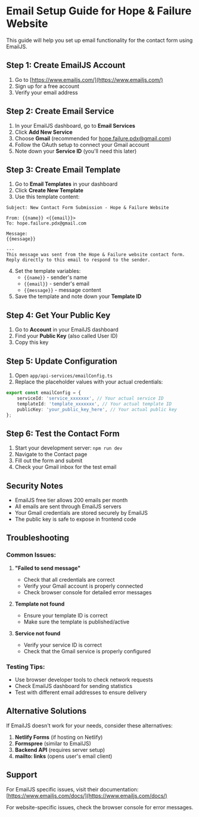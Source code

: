 # Email Setup Guide for Hope & Failure Website

This guide will help you set up email functionality for the contact form using EmailJS.

## Step 1: Create EmailJS Account

1. Go to [https://www.emailjs.com/](https://www.emailjs.com/)
2. Sign up for a free account
3. Verify your email address

## Step 2: Create Email Service

1. In your EmailJS dashboard, go to **Email Services**
2. Click **Add New Service**
3. Choose **Gmail** (recommended for hope.failure.pdx@gmail.com)
4. Follow the OAuth setup to connect your Gmail account
5. Note down your **Service ID** (you'll need this later)

## Step 3: Create Email Template

1. Go to **Email Templates** in your dashboard
2. Click **Create New Template**
3. Use this template content:

```
Subject: New Contact Form Submission - Hope & Failure Website

From: {{name}} <{{email}}>
To: hope.failure.pdx@gmail.com

Message:
{{message}}

---
This message was sent from the Hope & Failure website contact form.
Reply directly to this email to respond to the sender.
```

4. Set the template variables:
    - `{{name}}` - sender's name
    - `{{email}}` - sender's email
    - `{{message}}` - message content
5. Save the template and note down your **Template ID**

## Step 4: Get Your Public Key

1. Go to **Account** in your EmailJS dashboard
2. Find your **Public Key** (also called User ID)
3. Copy this key

## Step 5: Update Configuration

1. Open `app/api-services/emailConfig.ts`
2. Replace the placeholder values with your actual credentials:

```typescript
export const emailConfig = {
    serviceId: 'service_xxxxxxx', // Your actual service ID
    templateId: 'template_xxxxxxx', // Your actual template ID
    publicKey: 'your_public_key_here', // Your actual public key
};
```

## Step 6: Test the Contact Form

1. Start your development server: `npm run dev`
2. Navigate to the Contact page
3. Fill out the form and submit
4. Check your Gmail inbox for the test email

## Security Notes

-   EmailJS free tier allows 200 emails per month
-   All emails are sent through EmailJS servers
-   Your Gmail credentials are stored securely by EmailJS
-   The public key is safe to expose in frontend code

## Troubleshooting

### Common Issues:

1. **"Failed to send message"**

    - Check that all credentials are correct
    - Verify your Gmail account is properly connected
    - Check browser console for detailed error messages

2. **Template not found**

    - Ensure your template ID is correct
    - Make sure the template is published/active

3. **Service not found**
    - Verify your service ID is correct
    - Check that the Gmail service is properly configured

### Testing Tips:

-   Use browser developer tools to check network requests
-   Check EmailJS dashboard for sending statistics
-   Test with different email addresses to ensure delivery

## Alternative Solutions

If EmailJS doesn't work for your needs, consider these alternatives:

1. **Netlify Forms** (if hosting on Netlify)
2. **Formspree** (similar to EmailJS)
3. **Backend API** (requires server setup)
4. **mailto: links** (opens user's email client)

## Support

For EmailJS specific issues, visit their documentation: [https://www.emailjs.com/docs/](https://www.emailjs.com/docs/)

For website-specific issues, check the browser console for error messages.
